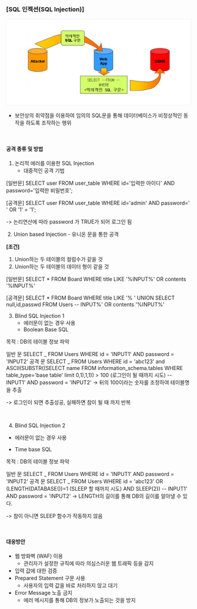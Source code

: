 ### [SQL 인젝션(SQL Injection)]

![Alt text](image-13.png)

- 보안상의 취약점을 이용하여 임의의 SQL문을 통해 데이터베이스가 비정상적인 동작을 하도록 조작하는 행위

​

#### 공격 종류 및 방법

1. 논리적 에러를 이용한 SQL Injection
   - 대중적인 공격 기법

[일반문]
SELECT user FROM user_table WHERE id='입력한 아이디' AND password='입력한 비밀번호';
<br/>

[공격문]
SELECT user FROM user_table WHERE id='admin' AND password=' ' OR '1' = '1';

-> 논리연산에 따라 password 가 TRUE가 되어 로그인 됨

​ 2. Union based Injection - 유니온 문을 통한 공격

**[조건]**

1. Union하는 두 테이블의 컬럼수가 같을 것
2. Union하는 두 테이블의 데이터 형이 같을 것

[일반문]
SELECT \* FROM Board WHERE title LIKE '%INPUT%' OR contents '%INPUT%'
<br/>

[공격문]
SELECT \* FROM Board WHERE title LIKE '% ' UNION SELECT null,id,passwd FROM Users -- INPUT%' OR contents '%INPUT%'
​

3. Blind SQL Injection 1
   - 에러문이 없는 경우 사용
   - Boolean Base SQL

목적 : DB의 테이블 정보 파악

일반 문
SELECT _ FROM Users WHERE id = 'INPUT1' AND password = 'INPUT2'
공격 문
SELECT _ FROM Users WHERE id = 'abc123' and ASCII(SUBSTR((SELECT name FROM information_schema.tables WHERE table_type='base table' limit 0,1),1,1)) > 100 (로그인이 될 때까지 시도) -- INPUT1' AND password = 'INPUT2'
-> 뒤의 100이라는 숫자를 조정하여 테이블명을 추출

-> 로그인이 되면 추출성공, 실패하면 참이 될 때 까지 반복

​

4.  Blind SQL Injection 2

- 에러문이 없는 경우 사용

- Time base SQL

목적 : DB의 테이블 정보 파악

일반 문
SELECT _ FROM Users WHERE id = 'INPUT1' AND password = 'INPUT2'
공격 문
SELECT _ FROM Users WHERE id = 'abc123' OR (LENGTH(DATABASE())=1 (SLEEP 할 때까지 시도) AND SLEEP(2)) -- INPUT1' AND password = 'INPUT2'
-> LENGTH의 길이를 통해 DB의 길이를 알아낼 수 있다.

-> 참이 아니면 SLEEP 함수가 작동하지 않음

​

#### 대응방안

- 웹 방화벽 (WAF) 이용
  - 관리자가 설정한 규칙에 따라 의심스러운 웹 트래픽 등을 감지
- 입력 값에 대한 검증
- Prepared Statement 구문 사용
  - 사용자의 입력 값을 바로 처리하지 않고 대기
- Error Message 노출 금지
  - 에러 메시지를 통해 DB의 정보가 노출되는 것을 방지
